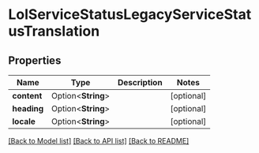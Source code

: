# LolServiceStatusLegacyServiceStatusTranslation

## Properties

Name | Type | Description | Notes
------------ | ------------- | ------------- | -------------
**content** | Option<**String**> |  | [optional]
**heading** | Option<**String**> |  | [optional]
**locale** | Option<**String**> |  | [optional]

[[Back to Model list]](../README.md#documentation-for-models) [[Back to API list]](../README.md#documentation-for-api-endpoints) [[Back to README]](../README.md)


